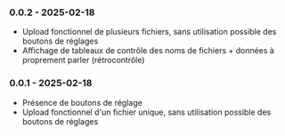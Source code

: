 
### 0.0.2 - 2025-02-18
- Upload fonctionnel de plusieurs fichiers, sans utilisation possible des boutons de réglages
- Affichage de tableaux de contrôle des noms de fichiers + données à proprement parler (rétrocontrôle)

### 0.0.1 - 2025-02-18
- Présence de boutons de réglage
- Upload fonctionnel d'un fichier unique, sans utilisation possible des boutons de réglages


